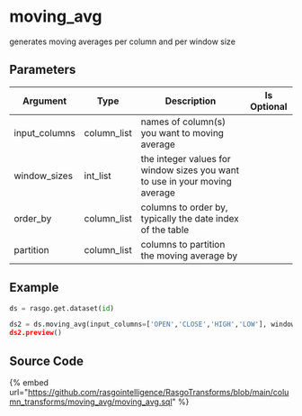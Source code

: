 

# moving_avg

generates moving averages per column and per window size

## Parameters

|   Argument    |    Type     |                                Description                                 | Is Optional |
| ------------- | ----------- | -------------------------------------------------------------------------- | ----------- |
| input_columns | column_list | names of column(s) you want to moving average                              |             |
| window_sizes  | int_list    | the integer values for window sizes you want to use in your moving average |             |
| order_by      | column_list | columns to order by, typically the date index of the table                 |             |
| partition     | column_list | columns to partition the moving average by                                 |             |


## Example

```python
ds = rasgo.get.dataset(id)

ds2 = ds.moving_avg(input_columns=['OPEN','CLOSE','HIGH','LOW'], window_sizes=[1,2,3,7], order_by=['DATE, 'TICKER'], partition=['TICKER'])
ds2.preview()
```

## Source Code

{% embed url="https://github.com/rasgointelligence/RasgoTransforms/blob/main/column_transforms/moving_avg/moving_avg.sql" %}

